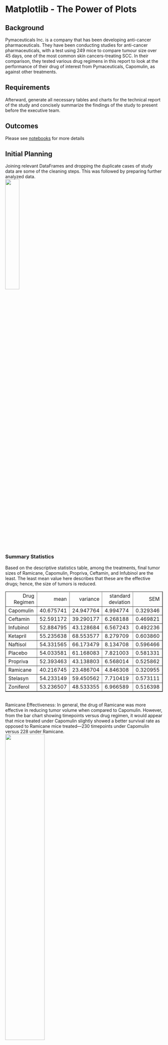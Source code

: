 # Matplotlib - The Power of Plots

## Background

Pymaceuticals Inc. is a company that has been developing anti-cancer pharmaceuticals. They have been conducting studies for anti-cancer pharmaceuticals, with a test using 249 mice to compare tumour size over 45 days, one of the most common skin cancers-treating SCC. In their comparison, they tested various drug regimens in this report to look at the performance of their drug of interest from Pymaceuticals, Capomulin, as against other treatments.

## Requirements
Afterward, generate all necessary tables and charts for the technical report of the study and concisely summarize the findings of the study to present before the executive team.

## Outcomes
Please see [notebooks](pymaceuticals_starter.ipynb) for more details 

## Initial Planning

Joining relevant DataFrames and dropping the duplicate cases of study data are some of the cleaning steps. This was followed by preparing further analyzed data.
</br>
<img src="images\pie_chart.png" width="30%" height="30%">
</br>
### Summary Statistics
Based on the descriptive statistics table, among the treatments, final tumor sizes of Ramicane, Capomulin, Propriva, Ceftamin, and Infubinol are the least. The least mean value here describes that these are the effective drugs; hence, the size of tumors is reduced.
<table class="dataframe" border="1">
  <thead>
    <tr style="text-align: right;">
      <td>Drug Regimen</td>
      <td>mean</td>
      <td>variance</td>
      <td>standard deviation</td>
      <td>SEM</td>
    </tr>
  </thead>
  <tbody>
    <tr>
      <td>Capomulin</td>
      <td>40.675741</td>
      <td>24.947764</td>
      <td>4.994774</td>
      <td>0.329346</td>
    </tr>
    <tr>
      <td>Ceftamin</td>
      <td>52.591172</td>
      <td>39.290177</td>
      <td>6.268188</td>
      <td>0.469821</td>
    </tr>
    <tr>
      <td>Infubinol</td>
      <td>52.884795</td>
      <td>43.128684</td>
      <td>6.567243</td>
      <td>0.492236</td>
    </tr>
    <tr>
      <td>Ketapril</td>
      <td>55.235638</td>
      <td>68.553577</td>
      <td>8.279709</td>
      <td>0.603860</td>
    </tr>
    <tr>
      <td>Naftisol</td>
      <td>54.331565</td>
      <td>66.173479</td>
      <td>8.134708</td>
      <td>0.596466</td>
    </tr>
    <tr>
      <td>Placebo</td>
      <td>54.033581</td>
      <td>61.168083</td>
      <td>7.821003</td>
      <td>0.581331</td>
    </tr>
    <tr>
      <td>Propriva</td>
      <td>52.393463</td>
      <td>43.138803</td>
      <td>6.568014</td>
      <td>0.525862</td>
    </tr>
    <tr>
      <td>Ramicane</td>
      <td>40.216745</td>
      <td>23.486704</td>
      <td>4.846308</td>
      <td>0.320955</td>
    </tr>
    <tr>
      <td>Stelasyn</td>
      <td>54.233149</td>
      <td>59.450562</td>
      <td>7.710419</td>
      <td>0.573111</td>
    </tr>
    <tr>
      <td>Zoniferol</td>
      <td>53.236507</td>
      <td>48.533355</td>
      <td>6.966589</td>
      <td>0.516398</td>
    </tr>
  </tbody>
</table>
</br>
Ramicane Effectiveness: In general, the drug of Ramicane was more effective in reducing tumor volume when compared to Capomulin. However, from the bar chart showing timepoints versus drug regimen, it would appear that mice treated under Capomulin slightly showed a better survival rate as opposed to Ramicane mice treated—230 timepoints under Capomulin versus 228 under Ramicane.
</br>
<img src="images\bar_chart.png" width="50%" height="50%">
</br>
Thus, Capomulin may be less dangerous in treating tumors.                  
</br>
<img src="images\line_chart.png" width="50%" height="50%">
</br>
Tumor Volume vs. Weight: The mean tumor size is positively correlated with the weight of the mouse, good by the value of r = 0.84, linearly approximated by the equation. 
</br>
<img src="images\linear_regression.png" width="50%" height="50%">
</br>
Where x Let x = weight of the mouse are y is the mean tumor size. Outliers in Data: From the boxplot analysis, there is only one outlier observed within the Infubinol regimen. That is, outliers cannot affect to a greater extent the statistical analysis used in this work. The information given retains the same meaning and substance as in the 
</br>
<img src="images\box_plot.png" width="50%" height="50%">
</br>

